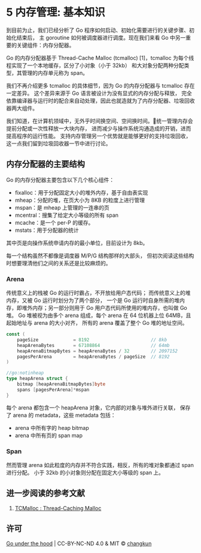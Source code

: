# 5 内存管理: 基本知识

到目前为止，我们已经分析了 Go 程序如何启动、初始化需要进行的关键步骤、初始化结束后，
主 goroutine 如何被调度器进行调度。现在我们来看 Go 中另一重要的关键组件：内存分配器。

Go 的内存分配器基于 Thread-Cache Malloc (tcmalloc) [1]，tcmalloc 为每个线程实现了一个本地缓存，区分了小对象（小于 32kb）
和大对象分配两种分配类型，其管理的内存单元称为 span。

我们不再介绍更多 tcmalloc 的具体细节，因为 Go 的内存分配器与 tcmalloc 存在一定差异。
这个差异来源于 Go 语言被设计为没有显式的内存分配与释放，
完全依靠编译器与运行时的配合来自动处理，因此也就造就为了内存分配器、垃圾回收器两大组件。

我们知道，在计算机领域中，无外乎时间换空间、空间换时间。统一管理内存会提前分配或一次性释放一大块内存，
进而减少与操作系统沟通造成的开销，进而提高程序的运行性能。
支持内存管理另一个优势就是能够更好的支持垃圾回收，这一点我们留到垃圾回收器一节中进行讨论。

## 内存分配器的主要结构

Go 的内存分配器主要包含以下几个核心组件：

- fixalloc：用于分配固定大小的堆外内存，基于自由表实现
- mheap：分配的堆，在页大小为 8KB 的粒度上进行管理
- mspan：是 mheap 上管理的一连串的页
- mcentral：搜集了给定大小等级的所有 span
- mcache：是一个 per-P 的缓存。
- mstats：用于分配器的统计

其中页是向操作系统申请内存的最小单位，目前设计为 8kb。

每一个结构虽然不都像是调度器 M/P/G 结构那样的大部头，
但初次阅读这些结构时想要理清他们之间的关系还是比较麻烦的。

### Arena

传统意义上的栈被 Go 的运行时霸占，不开放给用户态代码；
而传统意义上的堆内存，又被 Go 运行时划分为了两个部分，
一个是 Go 运行时自身所需的堆内存，即堆外内存；另一部分则用于 Go 用户态代码所使用的堆内存，也叫做 Go 堆。
Go 堆被视为由多个 arena 组成，每个 arena 在 64 位机器上位 64MB，且起始地址与 arena 的大小对齐，
所有的 arena 覆盖了整个 Go 堆的地址空间。

```go
const (
	pageSize             = 8192                       // 8kb
    heapArenaBytes       = 67108864                   // 64mb
    heapArenaBitmapBytes = heapArenaBytes / 32        // 2097152
	pagesPerArena        = heapArenaBytes / pageSize  // 8192
)

//go:notinheap
type heapArena struct {
	bitmap [heapArenaBitmapBytes]byte
	spans [pagesPerArena]*mspan
}
```

每个 arena 都包含一个 heapArena 对象，它内部的对象与堆外进行关联，
保存了 arena 的 metadata，这些 metadata 包括：

- arena 中所有字的 heap bitmap
- arena 中所有页的 span map

### Span

然而管理 arena 如此粒度的内存并不符合实践，相反，所有的堆对象都通过 span 进行分配。
小于 32kb 的小对象则分配在固定大小等级的 span 上。

## 进一步阅读的参考文献

1. [TCMalloc : Thread-Caching Malloc](http://goog-perftools.sourceforge.net/doc/tcmalloc.html)

## 许可

[Go under the hood](https://github.com/changkun/go-under-the-hood) | CC-BY-NC-ND 4.0 & MIT &copy; [changkun](https://changkun.de)
